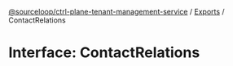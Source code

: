 [@sourceloop/ctrl-plane-tenant-management-service](../README.md) / [Exports](../modules.md) / ContactRelations

# Interface: ContactRelations
